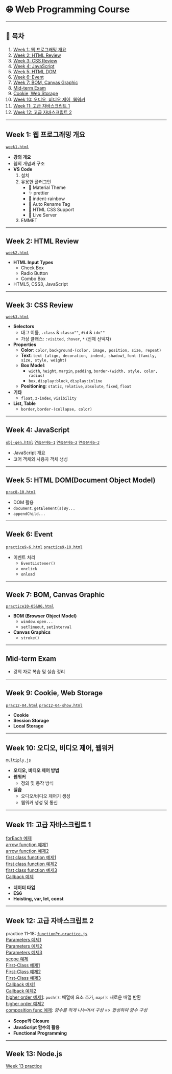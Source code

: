 # 🌐 Web Programming Course  

---

## 📅 목차
1. [Week 1: 웹 프로그래밍 개요](#week-1-웹-프로그래밍-개요)  
2. [Week 2: HTML Review](#week-2-html-review)  
3. [Week 3: CSS Review](#week-3-css-review)  
4. [Week 4: JavaScript](#week-4-javascript)  
5. [Week 5: HTML DOM](#week-5-html-domdocument-object-model)  
6. [Week 6: Event](#week-6-event)  
7. [Week 7: BOM, Canvas Graphic](#week-7-bom-canvas-graphic)  
8. [Mid-term Exam](#mid-term-exam)  
9. [Cookie, Web Storage](#Week-9-cookie-web-storage)  
10. [Week 10: 오디오, 비디오 제어, 웹워커](#week-10-오디오-비디오-제어-웹워커)  
11. [Week 11: 고급 자바스크립트 1](#week-11-고급-자바스크립트-1)  
12. [Week 12: 고급 자바스크립트 2](#week-12-고급-자바스크립트-2)  

---

## Week 1: 웹 프로그래밍 개요  
[`week1.html`](./week1.html)  
- **강의 개요**  
- 웹의 개념과 구조  
- **VS Code**  
  1. 설치  
  2. 유용한 플러그인  
      - 🌈 Material Theme  
      - ✨ prettier  
      - 🌈 indent-rainbow  
      - 🔄 Auto Rename Tag  
      - 🎨 HTML CSS Support  
      - 🚀 Live Server  
  3. EMMET  

---

## Week 2: HTML Review  
[`week2.html`](./week2.html)  
- **HTML Input Types**  
  - Check Box  
  - Radio Button  
  - Combo Box  
- HTML5, CSS3, JavaScript  

---

## Week 3: CSS Review  
[`week3.html`](./week3.html)  
- **Selectors**  
  - 태그 이름, `.class` & `class=""`, `#id` & `id=""`  
  - 가상 클래스: `:visited`, `:hover`, `*` (전체 선택자)  
- **Properties**  
  - **Color**: `color`, `background-(color, image, position, size, repeat)`  
  - **Text**: `text-(align, decoration, indent, shadow)`, `font-(family, size, style, weight)`  
  - **Box Model**:  
    - `width`, `height`, `margin`, `padding`, `border-(width, style, color, radius)`  
    - `box`, `display:block`, `display:inline`  
  - **Positioning**: `static`, `relative`, `absolute`, `fixed`, `float`  
- **기타**  
  - `float`, `z-index`, `visibility`  
- **List, Table**  
  - `border`, `border-(collapse, color)`  

---

## Week 4: JavaScript  
[`obj-gen.html`](./obj-gen.html)
[`연습문제6-1`](./prac6-01.html)
[`연습문제6-2`](./prac6-03.html)
[`연습문제6-3`](./prac6-03.html)
- JavaScript 개요  
- 코어 객체와 사용자 객체 생성  

---

## Week 5: HTML DOM(Document Object Model)  
[`prac8-10.html`](./prac8-10.html)  
- DOM 활용  
- `document.getElement(s)By...`  
- `appendChild...`  

---

## Week 6: Event  
[`practice9-6.html`](./practice9-6.html)
[`practice9-10.html`](./practice9-10.html)  
- 이벤트 처리  
  - `EventListener()`  
  - `onclick`  
  - `onload`  

---

## Week 7: BOM, Canvas Graphic  
[`practice10-05&06.html`](./practice10-05&06.html)  
- **BOM (Browser Object Model)**  
  - `window.open...`  
  - `setTimeout`, `setInterval`  
- **Canvas Graphics**  
  - `stroke()`  

---

## Mid-term Exam  
- 강의 자료 복습 및 실습 정리  

---

## Week 9: Cookie, Web Storage  
[`prac12-04.html`](./prac12-04.html)
[`prac12-04-show.html`](./prac12-04-show.html)  
- **Cookie**  
- **Session Storage**  
- **Local Storage**  

---

## Week 10: 오디오, 비디오 제어, 웹워커  
[`multiply.js`](./multiply.js)  
- **오디오, 비디오 제어 방법**  
- **웹워커**  
  - 정의 및 동작 방식  
- **실습**  
  - 오디오/비디오 제어기 생성  
  - 웹워커 생성 및 통신  

---

## Week 11: 고급 자바스크립트 1  
[forEach 예제](./examples/forEach.js)  
[arrow function 예제1](./examples/arrow-function.js)  
[arrow function 예제2](./examples/arrow-function2.js)  
[first class function 예제1](./examples/first-class-function1.js)  
[first class function 예제2](./examples/first-class-function2.js)  
[first class function 예제3](./examples/first-class-function3.js)  
[Callback 예제](./examples/callback-function.js)  

- **데이터 타입**  
- **ES6**  
- **Hoisting, var, let, const**  

---

## Week 12: 고급 자바스크립트 2  
practice 11-18: [`functionPr-practice.js`](./funcPr-practice.js)  
[Parameters 예제1](./examples/parameters1.js)   
[Parameters 예제2](./examples/parameters2.js)   
[Parameters 예제3](./examples/parameters3.js)   
[scope 예제](./examples/scope.js)  
[First-Class 예제1](./examples/first-class-function1.js)  
[First-Class 예제2](./examples/first-class-function2.js)  
[First-Class 예제3](./examples/first-class-function3.js)  
[Callback 예제1](./examples/callback-function1-week12.js)  
[Callback 예제2](./examples/callback-function2-week12.js)  
[higher order 예제1](./examples/higher-order%20function1%20week12.js): `push()`: 배열에 요소 추가, `map()`: 새로운 배열 반환  
[higher order 예제2](./examples/higher-order%20function2%20week12.js)  
[composition func 예제](./examples/week12-compositiion.js):
_함수를 작게 나누어서 구성 => 합성하여 함수 구성_ 

- **Scope와 Closure**  
- **JavaScript 함수의 활용**  
- **Functional Programming**  

---

## Week 13: Node.js
[Week 13 practice](./practice)
